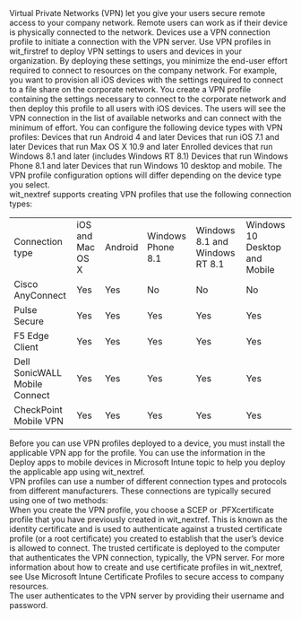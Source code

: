 <?xml version="1.0" encoding="utf-8"?>
<developerWalkthroughDocument xmlns="http://ddue.schemas.microsoft.com/authoring/2003/5" xmlns:xlink="http://www.w3.org/1999/xlink" xmlns:xsi="http://www.w3.org/2001/XMLSchema-instance" xsi:schemaLocation="http://ddue.schemas.microsoft.com/authoring/2003/5 http://dduestorage.blob.core.windows.net/ddueschema/developer.xsd">
  <introduction>
    <para>Virtual Private Networks (VPN) let you give your users secure remote access to your company network. Remote users can work as if their device is physically connected to the network. Devices use a VPN connection profile to initiate a connection with the VPN server. Use <ui>VPN profiles</ui> in <token>wit_firstref</token> to deploy VPN settings to users and devices in your organization. By deploying these settings, you minimize the end-user effort required to connect to resources on the company network.</para>
    <para>For example, you want to provision all iOS devices with the settings required to connect to a file share on the corporate network. You create a VPN profile containing the settings necessary to connect to the corporate network and then deploy this profile to all users with iOS devices. The users will see the VPN connection in the list of available networks and can connect with the minimum of effort.</para>
    <para>You can configure the following device types with VPN profiles:</para>
    <list class="bullet">
      <listItem>
        <para>Devices that run Android 4 and later</para>
      </listItem>
      <listItem>
        <para>Devices that run iOS 7.1 and later</para>
      </listItem>
      <listItem>
        <para>Devices that run Max OS X 10.9 and later</para>
      </listItem>
      <listItem>
        <para>Enrolled devices that run Windows 8.1 and later (includes <?Comment RS: Confirmed with Karan 2014-09-24T14:21:00Z  Id='0?>Windows RT 8.1<?CommentEnd Id='0'
    ?>)</para>
      </listItem>
      <listItem>
        <para>Devices that run Windows Phone 8.1 and later</para>
      </listItem>
    <listItem><para>Devices that run Windows 10 desktop and mobile.</para></listItem></list>
    <para>The VPN profile configuration options will differ depending on the device type you select.</para>
  </introduction>
  <section>
    <title>VPN connection types</title>
    <content>
      <para>
        <token>wit_nextref</token> supports creating VPN profiles that use the following connection types:</para>
      <table xmlns:caps="http://schemas.microsoft.com/build/caps/2013/11">
        <tbody>
          <tr>
            <TD>
              <para>
                <ui>Connection type</ui>
              </para>
            </TD>
            <TD>
              <para>
                <ui>iOS and Mac OS X</ui>
              </para>
            </TD>
            <TD>
              <para>
                <ui>Android</ui>
              </para>
            </TD>
            <TD>
              <para>
                <ui>Windows Phone 8.1</ui>
              </para>
            </TD>
            <TD>
              <para>
                <ui>Windows 8.1 and Windows RT 8.1</ui>
              </para>
            </TD><TD><para>
                <ui>Windows 10 Desktop and Mobile</ui>
              </para>
            </TD>
          </tr>
          <tr>
            <TD>
              <para>Cisco AnyConnect</para>
            </TD>
            <TD>
              <para>Yes</para>
            </TD>
            <TD>
              <para>Yes</para>
            </TD>
            <TD>
              <para>No</para>
            </TD>
            <TD>
              <para>No</para>
            </TD><TD>
              <para>No</para>
            </TD>
          </tr>
          <tr>
            <TD>
              <para>Pulse Secure</para>
            </TD>
            <TD>
              <para>Yes</para>
            </TD>
            <TD>
              <para>Yes</para>
            </TD>
            <TD>
              <para>Yes</para>
            </TD>
            <TD>
              <para>Yes</para>
            </TD><TD>
              <para>Yes</para>
            </TD>
          </tr>
          <tr>
            <TD>
              <para>F5 Edge Client</para>
            </TD>
            <TD>
              <para>Yes</para>
            </TD>
            <TD>
              <para>Yes</para>
            </TD>
            <TD>
              <para>Yes</para>
            </TD>
            <TD>
              <para>Yes</para>
            </TD><TD>
              <para>Yes</para>
            </TD>
          </tr>
          <tr>
            <TD>
              <para>Dell SonicWALL Mobile Connect</para>
            </TD>
            <TD>
              <para>Yes</para>
            </TD>
            <TD>
              <para>Yes</para>
            </TD>
            <TD>
              <para>Yes</para>
            </TD>
            <TD>
              <para>Yes</para>
            </TD><TD>
              <para>Yes</para>
            </TD>
          </tr>
          <tr>
            <TD>
              <para>CheckPoint Mobile VPN</para>
            </TD>
            <TD>
              <para>Yes</para>
            </TD>
            <TD>
              <para>Yes</para>
            </TD>
            <TD>
              <para>Yes</para>
            </TD>
            <TD>
              <para>Yes</para>
            </TD><TD>
              <para>Yes</para>
            </TD>
          </tr>
        </tbody>
      </table>
      <alert class="important">
        <para>Before you can use VPN profiles deployed to a device, you must install the applicable VPN app for the profile. You can use the information in the <link xlink:href="6da30550-9e8e-4333-b9b3-83928de3807a">Deploy apps to mobile devices in Microsoft Intune</link> topic to help you deploy the applicable app using <token>wit_nextref</token>.</para>
      </alert>
    </content>
  </section>
  <section>
    <title>How VPN profiles are secured</title>
    <content>
      <para>VPN profiles can use a number of different connection types and protocols from different manufacturers. These connections are typically secured using one of two methods:</para>
    </content>
    <sections>
      <section>
        <title>Certificates</title>
        <content>
          <para>When you create the VPN profile, you choose a SCEP <?xm-insertion_mark_start author="Nathan Bigman" time="20150812T131619+0200"?>or .PFX<?xm-insertion_mark_end?>certificate profile that you have previously created in <token>wit_nextref</token>. This is known as the identity certificate and is used to authenticate against a trusted certificate profile (or a root certificate) you created to establish that the user’s device is allowed to connect. The trusted certificate is deployed to the computer that authenticates the VPN connection, typically, the VPN server.</para>
          <para>For more information about how to create and use certificate profiles in <token>wit_nextref</token>, see <link xlink:href="8cbb8499-611d-4217-a7b4-e9b864785dd0">Use Microsoft Intune Certificate Profiles to secure access to company resources</link>.</para>
        </content>
      </section>
      <section>
        <title>Username and password</title>
        <content>
          <para>The user authenticates to the VPN server by providing their username and password.</para>
        </content>
      </section>
    </sections>
  </section>
  <section>
    <title>Create a VPN profile</title>
    <content>
      <para/>
      <procedure>
        <title/>
        <steps class="ordered">
          <step>
            <content>
              <para>In the <externalLink><linkText>Microsoft Intune administration console</linkText><linkUri>https://manage.microsoft.com</linkUri></externalLink>, click <ui>Policy</ui> &gt; <ui>Add Policy</ui>.</para>
            </content>
          </step>
          <step>
            <content>
              <para>Select a template for the new policy by expanding the relevant device type, then choose the VPN profile for that device:</para>
              <list class="bullet">
                <listItem>
                  <para>
                    <ui>VPN Profile (Android 4 and later)</ui>
                  </para>
                </listItem>
                <listItem>
                  <para>
                    <ui>VPN Profile (iOS 7.1 and later)</ui>
                  </para>
                </listItem>
                <listItem>
                  <para>
                    <ui>VPN Profile (Mac OS X 10.9 and later)</ui>
                  </para>
                </listItem>
                <listItem>
                  <para>
                    <ui>VPN Profile (Windows 8.1 and later)</ui>
                  </para>
                </listItem>
                <listItem>
                  <para>
                    <ui>VPN Profile (Windows Phone 8.1 and later)</ui>
                  </para>
                </listItem>
              <?xm-insertion_mark_start author="Nathan Bigman" time="20150812T132037+0200"?><listItem>
                  <para>
                    <ui>VPN Profile (Windows 10 Desktop and Mobile and later)</ui>
                  </para>
                </listItem>
              <?xm-insertion_mark_end?></list>
              <para>You can only create and deploy a custom VPN profile policy. Recommended settings are not available.</para>
              <para>For more information about how to create and deploy policies, see the <link xlink:href="efb4dcd6-56ea-44a8-8fe2-6f1542fc75ec">Use policies to manage computers and mobile devices in Windows Intune</link> topic.</para>
            </content>
          </step>
          <step>
            <content>
              <para>
                <?Comment RS: Triple check this table! 2014-09-23T10:23:00Z  Id='2?>Use the following table to help you configure the VPN profile settings:<?CommentEnd Id='2'
    ?></para>
              <table xmlns:caps="http://schemas.microsoft.com/build/caps/2013/11">
                <thead>
                  <tr>
                    <TD>
                      <para>Setting name</para>
                    </TD>
                    <TD>
                      <para>More information</para>
                    </TD>
                  </tr>
                </thead>
                <tbody>
                  <tr>
                    <TD>
                      <para>
                        <ui>Name</ui>
                      </para>
                    </TD>
                    <TD>
                      <para>Enter a unique name for the VPN profile to help you identify it in the <token>wit_nextref</token> console.</para>
                    </TD>
                  </tr>
                  <tr>
                    <TD>
                      <para>
                        <ui>Description</ui>
                      </para>
                    </TD>
                    <TD>
                      <para>Provide a description that gives an overview of the VPN profile and other relevant information that helps you to locate it.</para>
                    </TD>
                  </tr>
                  <tr>
                    <TD>
                      <para>
                        <ui>VPN connection name (displayed to users)</ui>
                      </para>
                    </TD>
                    <TD>
                      <para>Specify a name for the VPN profile. This is the name that users will see in the list of available VPN connections on their devices.</para>
                    </TD>
                  </tr>
                  <tr>
                    <TD>
                      <para>
                        <ui>Connection type</ui>
                      </para>
                    </TD>
                    <TD>
                      <para>Select one of the following connection types to use in the VPN profile:</para>
                      <list class="bullet">
                        <listItem>
                          <para>
                            <ui>Cisco AnyConnect</ui> (not available for Windows 8.1 or Windows Phone 8.1)</para>
                        </listItem>
                        <listItem>
                          <para>
                            <ui>Pulse Secure</ui>
                          </para>
                        </listItem>
                        <listItem>
                          <para>
                            <ui>F5 Edge Client</ui>
                          </para>
                        </listItem>
                        <listItem>
                          <para>
                            <ui>Dell SonicWALL Mobile Connect</ui>
                          </para>
                        </listItem>
                        <listItem>
                          <para>
                            <ui>CheckPoint Mobile VPN</ui>
                          </para>
                        </listItem>
                      </list>
                    </TD>
                  </tr>
                  <tr>
                    <TD>
                      <para>
                        <ui>VPN server description</ui>
                      </para>
                    </TD>
                    <TD>
                      <para>Specify a description for the VPN server that devices will connect to.</para>
                      <para>
                        <ui>Example:</ui> <userInputLocalizable>Contoso VPN Server</userInputLocalizable></para>
                      <alert class="note">
                        <para>When the connection type is <ui>F5 Edge Client</ui>, use the <ui>Server list</ui> field to specify a list of server descriptions and IP addresses.</para>
                      </alert>
                    </TD>
                  </tr>
                  <tr>
                    <TD>
                      <para>
                        <ui>Server IP address or FQDN</ui>
                      </para>
                    </TD>
                    <TD>
                      <para>Provide the IP address or fully qualified domain name of the VPN server that devices will connect to.</para>
                      <para>
                        <ui>Example:</ui> <userInput>192.168.1.1</userInput></para>
                      <para>
                        <ui>Example:</ui> <userInput>vpn.contoso.com</userInput></para>
                      <alert class="note">
                        <para>When the connection type is <ui>F5 Edge Client</ui>, use the <ui>Server list</ui> field to specify a list of server descriptions and IP addresses.</para>
                      </alert>
                    </TD>
                  </tr>
                  <tr>
                    <TD>
                      <para>
                        <ui>Server list</ui>
                      </para>
                    </TD>
                    <TD>
                      <para>Click <ui>Add</ui> to add a new VPN server to use for the VPN connection. You can also specify which server is to be the default server for the connection.</para>
                      <alert class="note">
                        <para>This option is displayed only when the connection type is <ui>F5 Edge Client</ui>.</para>
                      </alert>
                    </TD>
                  </tr>
                  <tr>
                    <TD>
                      <para>
                        <ui>Send all network traffic through the VPN connection</ui>
                      </para>
                    </TD>
                    <TD>
                      <para>If you select this option, all network traffic is sent through the VPN connection.</para>
                      <para>If you do not select this option, the client will dynamically negotiate the routes for split tunneling upon connecting to the 3rd party VPN server.</para>
                      <para>Only connections to the company network are sent over a VPN tunnel. VPN tunneling is not used when you connect to resources on the Internet.</para>
                    </TD>
                  </tr>
                  <tr>
                    <TD>
                      <para>
                        <ui>Authentication method</ui>
                      </para>
                    </TD>
                    <TD>
                      <para>Select the authentication method used by the VPN connection:</para>
                      <list class="bullet">
                        <listItem>
                          <para>
                            <ui>Certificates</ui>
                          </para>
                        </listItem>
                        <listItem>
                          <para>
                            <ui>Username and Password</ui>
                          </para>
                        </listItem>
                      </list>
                      <alert class="note">
                        <para>
                          <ui>Username and Password</ui> setting is not available when the connection type is <ui>Cisco AnyConnect</ui>.</para>
                        <para>The <ui>Authentication method</ui> option is not available for Windows 8.1</para>
                      </alert>
                    </TD>
                  </tr>
                  <tr>
                    <TD>
                      <para>
                        <ui>Remember the user credentials at each logon</ui>
                      </para>
                    </TD>
                    <TD>
                      <para>Select this option to ensure that the user credentials are remembered so that the user does not have to enter credentials each time a connection is established.</para>
                    </TD>
                  </tr>
                  <tr>
                    <TD>
                      <para>
                        <ui>Select a client certificate for client authentication (Identity Certificate)</ui>
                      </para>
                    </TD>
                    <TD>
                      <para>Select the client SCEP certificate that you previously created that will be used to authenticate the VPN connection. For more information about how to use certificate profiles in <token>wit_nextref</token>, see <link xlink:href="8cbb8499-611d-4217-a7b4-e9b864785dd0">Use Microsoft Intune Certificate Profiles to secure access to company resources</link>.</para>
                      <alert class="note">
                        <para>This option is displayed only when the authentication method is <ui>Certificates</ui>.</para>
                      </alert>
                    </TD>
                  </tr>
                  <tr>
                    <TD>
                      <para>
                        <ui>Role</ui>
                      </para>
                    </TD>
                    <TD>
                      <para>Specify the name of the user role that has access to this connection. A user role defines personal settings, options, and enables or disables certain access features.</para>
                      <alert class="note">
                        <para>This option is displayed only when the connection type is <ui>Pulse Secure</ui>.</para>
                      </alert>
                    </TD>
                  </tr>
                  <tr>
                    <TD>
                      <para>
                        <ui>Realm</ui>
                      </para>
                    </TD>
                    <TD>
                      <para>Specify the name of the authentication realm that you want to use. An authentication realm is a grouping of authentication resources that is used by the Pulse Secure connection type.</para>
                      <alert class="note">
                        <para>This option is displayed only when the connection type is <ui>Pulse Secure</ui>.</para>
                      </alert>
                    </TD>
                  </tr>
                  <tr>
                    <TD>
                      <para>
                        <ui>Login group or domain</ui>
                      </para>
                    </TD>
                    <TD>
                      <para>Specify the name of the login group or domain that you want to connect to.</para>
                      <alert class="note">
                        <para>This option is displayed only when the connection type is <ui>Dell SonicWALL Mobile Connect</ui>.</para>
                      </alert>
                    </TD>
                  </tr>
                  <tr>
                    <TD>
                      <para>
                        <ui>Fingerprint</ui>
                      </para>
                    </TD>
                    <TD>
                      <para>Specify a string, for example "Contoso Fingerprint Code" that will be used to verify the VPN server can be trusted.</para>
                      <para>A fingerprint can be:</para>
                      <list class="bullet">
                        <listItem>
                          <para>Sent to the client so it knows to trust any server presenting that same fingerprint when connecting.</para>
                        </listItem>
                        <listItem>
                          <para>If the device doesn’t already have the fingerprint it will prompt the user to trust the VPN server they are connecting to while showing the fingerprint (the user manually verifies the fingerprint and clicks <ui>trust</ui> to connect).</para>
                        </listItem>
                      </list>
                      <alert class="note">
                        <para>This option is displayed only when the connection type is <ui>CheckPoint Mobile VPN</ui>.</para>
                      </alert>
                    </TD>
                  </tr>
                  <tr>
                    <TD>
                      <para>
                        <ui>Per App VPN</ui> (iOS only)</para>
                    </TD>
                    <TD>
                      <para>Select this option if you want to associate this VPN connection with an iOS of Mac OS X app so that the connection will be opened when the app is run. You can associate the VPN profile with an app when you deploy the software. For more information, see <link xlink:href="6da30550-9e8e-4333-b9b3-83928de3807a">Deploy software to mobile devices in Windows Intune</link>.</para>
                      <alert class="important">
                        <para>
                          <?Comment RS: 144904 2014-10-15T09:13:00Z  Id='3?>If you deploy an app that is associated with a deployed VPN profile and then delete the VPN profile deployment, users will no longer be able to run the app.<?CommentEnd Id='3'
    ?></para>
                      </alert>
                    </TD>
                  </tr>
                  <tr>
                    <TD>
                      <para>
                        <ui>Automatically detect proxy settings</ui> (iOS, Mac OS X, Windows 8.1 and Windows Phone 8.1 only)</para>
                    </TD>
                    <TD>
                      <para>If your VPN server requires a proxy server for the connection, specify whether you would like devices to automatically detect the connection settings.</para>
                      <para>For more information, see your Windows Server documentation.</para>
                    </TD>
                  </tr>
                  <tr>
                    <TD>
                      <para>
                        <ui>Use automatic configuration script</ui> (iOS, Mac OS X, Windows 8.1 and Windows Phone 8.1 only)</para>
                    </TD>
                    <TD>
                      <para>If your VPN server requires a proxy server for the connection, specify whether you would like to use an automatic configuration script to define the settings and then specify a URL to the file containing the settings.</para>
                      <para>For more information, see your Windows Server documentation.</para>
                    </TD>
                  </tr>
                  <tr>
                    <TD>
                      <para>
                        <ui>Use proxy server</ui> (iOS, Mac OS X, Windows 8.1 and Windows Phone 8.1 only)</para>
                    </TD>
                    <TD>
                      <para>If your VPN server requires a proxy server for the connection, select this option, then specify the address and port number of the proxy server.</para>
                      <para>For more information, see your Windows Server documentation.</para>
                    </TD>
                  </tr>
                  <tr>
                    <TD>
                      <para>
                        <ui>Bypass proxy settings for local addresses</ui> (iOS, Mac OS X, Windows 8.1 and Windows Phone 8.1 only only)</para>
                    </TD>
                    <TD>
                      <para>If your VPN server requires a proxy server for the connection, select this option if you do not want to use the proxy server for local addresses that you specify.</para>
                      <para>For more information, see your Windows Server documentation.</para>
                    </TD>
                  </tr>
                  <tr>
                    <TD>
                      <para>
                        <ui>Custom XML</ui> (Windows 8.1<?xm-insertion_mark_start author="Nathan Bigman" time="20150812T132139+0200"?> and later,<?xm-insertion_mark_end?> and Windows Phone 8.1<?xm-insertion_mark_start author="Nathan Bigman" time="20150812T132146+0200"?> and later<?xm-insertion_mark_end?> only)</para>
                    </TD>
                    <TD>
                      <para>Allows you to specify custom XML commands that configure the VPN connection.</para>
                      <para>Examples:</para>
                      <list class="bullet">
                        <listItem>
                          <para>For <ui>Pulse Secure</ui>:</para>
                          <para>
                            <userInput>&lt;pulse-schema&gt;&lt;isSingleSignOnCredential&gt;true&lt;/isSingleSignOnCredential&gt;&lt;/pulse-schema&gt;</userInput>
                          </para>
                        </listItem>
                        <listItem>
                          <para>For <ui>CheckPoint Mobile VPN</ui>:</para>
                          <para>
                            <userInput>&lt;CheckPointVPN port="443" name="CheckPointSelfhost" sso="true"  debug="3" /&gt;</userInput>
                          </para>
                        </listItem>
                        <listItem>
                          <para>For <ui>Dell SonicWALL Mobile Connect</ui>:</para>
                          <para>
                            <userInput>&lt;MobileConnect&gt;&lt;Compression&gt;false&lt;/Compression&gt;&lt;debugLogging&gt;True&lt;/debugLogging&gt;&lt;packetCapture&gt;False&lt;/packetCapture&gt;&lt;/MobileConnect&gt;</userInput>
                          </para>
                        </listItem>
                        <listItem>
                          <para>For <ui>F5 Edge Client</ui>:</para>
                          <para>
                            <userInput>&lt;f5-vpn-conf&gt;&lt;single-sign-on-credential /&gt;&lt;/f5-vpn-conf&gt;</userInput>
                          </para>
                        </listItem>
                      </list>
                      <para>Refer to each manufacturers VPN documentation for more information about how to write custom XML commands.</para>
                    </TD>
                  </tr>
                  <tr>
                    <TD>
                      <para>
                        <ui>DNS Suffix search list</ui> (Windows Phone 8.1 only)</para>
                    </TD>
                    <TD>
                      <para>Specify one DNS suffix on each line. Each DNS suffix you specify will be searched when connecting to a website using a short name.</para>
                      <para>For example, you specify the DNS suffices <ui>domain1.contoso.com</ui> and <ui>domain2.contoso.com</ui> and then visit the URL <ui>http://mywebsite</ui>. The following addresses will be searched:</para>
                      <list class="bullet">
                        <listItem>
                          <para>
                            <ui>http://mywebsite.domain1.contoso.com</ui>
                          </para>
                        </listItem>
                        <listItem>
                          <para>
                            <ui>http://mywebsite.domain2.contoso.com</ui>
                          </para>
                        </listItem>
                      </list>
                    </TD>
                  </tr>
                  <tr>
                    <TD>
                      <para>
                        <ui>Bypass VPN when connected to company Wi-Fi network</ui> (Windows Phone 8.1 only)</para>
                    </TD>
                    <TD>
                      <para>Specifies that the VPN connection will not be used when the device is connected to the company Wi-Fi network.</para>
                    </TD>
                  </tr>
                  <tr>
                    <TD>
                      <para>
                        <ui>Bypass VPN when connected to home Wi-Fi network</ui> (Windows Phone 8.1 only)</para>
                    </TD>
                    <TD>
                      <para>Specifies that the VPN connection will not be used when the device is connected to a home Wi-Fi network.</para>
                    </TD>
                  </tr><tr><TD colspan="2"><?xm-insertion_mark_start author="Nathan Bigman" time="20150812T132536+0200"?><para><legacyBold>Corporate Boundaries settings for Windows 10 Desktop and Mobile</legacyBold></para><?xm-insertion_mark_end?></TD></tr><tr><TD><?xm-insertion_mark_start author="Nathan Bigman" time="20150812T132249+0200"?><para>
                        Network traffic rules</para>
                    <?xm-insertion_mark_end?></TD><TD><?xm-insertion_mark_start author="Nathan Bigman" time="20150812T170726+0200"?><para>Set which protocols, local and remote port and address ranges will be enabled for the VPN connection.</para><alert class="note">
 <para>If you do not create a network traffic rule, all protocols, ports and address ranges are enabled. Once you create a rule, only the protocols, ports and address ranges that you specify in that rule or in additional rules will be used by the VPN connection.</para>
</alert><?xm-insertion_mark_end?></TD></tr><tr><TD><?xm-insertion_mark_start author="Nathan Bigman" time="20150812T132323+0200"?><para>Routes</para>
                    <?xm-insertion_mark_end?></TD><TD><?xm-insertion_mark_start author="Nathan Bigman" time="20150812T171048+0200"?><para>Which routes will use the VPN connection.</para><?xm-insertion_mark_end?></TD></tr><tr><TD><?xm-insertion_mark_start author="Nathan Bigman" time="20150812T132328+0200"?><para>DNS servers</para>
                    <?xm-insertion_mark_end?></TD><TD><?xm-insertion_mark_start author="Nathan Bigman" time="20150812T150543+0200"?><para>Which DNS servers are used by the VPN connection once the connection has been established.</para><?xm-insertion_mark_end?></TD></tr>
                </tbody>
              </table>
            <?xm-insertion_mark_start author="Nathan Bigman" time="20150812T171446+0200"?><alert class="tip">
<para>Here's an example of when you might use corporate boundaries settings. If you want to enable VPN only for remote desktop, you would create a network traffic rule that allows traffic for protocol number 27 on external port 3996. No other traffic will use the VPN.</para><para>Defining routes in corporate boundaries is useful when your VPN connection type does not allow you to define how traffic is handled in split tunneling. In that case, use <ui>Routes</ui> to list the routes that will use the VPN.</para><para>You can restrict Windows 10 device VPN usage to specific apps by creating a custom OMA-URI setting. To learn more about customer URI settings see <link xlink:href="b05bbc3f-6256-490d-901f-3746203ca160">Custom URI settings for Windows 10 devices</link>.</para>
</alert><?xm-insertion_mark_end?></content>
          </step>
          <step>
            <content>
              <para>When you are finished, click <ui>Save Policy</ui>.</para>
            </content>
          </step>
        </steps>
        <conclusion>
          <content>
            <para>The new policy displays in the <ui>Configuration Policies</ui> node of the <ui>Policy</ui> workspace.</para>
          </content>
        </conclusion>
      </procedure>
    </content>
  </section>
  <section>
    <title>Deploy a VPN profile</title>
    <content>
      <procedure>
        <title/>
        <steps class="ordered">
          <step>
            <content>
              <para>Deploy the VPN profile to one or more groups of users or devices in your organization.</para>
            </content>
          </step>
        </steps>
        <conclusion>
          <content>
            <para>For more information about how to deploy policies, see <?xm-insertion_mark_start author="" time="20150615T215252+0200"?><link xlink:href="efb4dcd6-56ea-44a8-8fe2-6f1542fc75ec">Use policies to manage computers and mobile devices with Microsoft Intune</link><?xm-insertion_mark_end?><?xm-deletion_mark author="" time="20150615T215328+0200" data="&lt;maml:link xlink:href=&quot;3deb291f-4bef-49ba-bdc8-974426bab26d&quot; xmlns:maml=&quot;http://ddue.schemas.microsoft.com/authoring/2003/5&quot; xmlns:xlink=&quot;http://www.w3.org/1999/xlink&quot;&gt;Use policies to manage computers and mobile devices in Microsoft Intune&lt;/maml:link&gt;"?>.</para>
            <para>A status summary and alerts on the <ui>Overview</ui> page of the <ui>Policy</ui> workspace identify issues with the policy that require your attention. Additionally, a status summary appears in the <ui>Dashboard</ui> workspace.</para>
          </content>
        </conclusion>
      </procedure>
    </content>
  </section>
  <nextSteps>
    <content>
      <para>After successful deployment, users will see the VPN connection name you specified in the list of VPN connections on their device.</para>
    </content>
  </nextSteps>
  <relatedTopics>
    <link xlink:href="5b090c5a-6f12-4e60-ace0-c9929afaa9a3">Enable access to company resources using Windows Intune</link>
  </relatedTopics>
</developerWalkthroughDocument>
